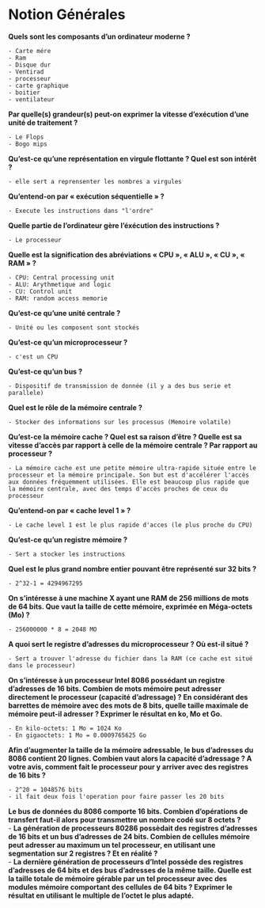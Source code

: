 # Notion Générales

**Quels sont les composants d’un ordinateur moderne ?**  

    - Carte mére  
    - Ram  
    - Disque dur  
    - Ventirad  
    - processeur  
    - carte graphique  
    - boitier  
    - ventilateur  

**Par quelle(s) grandeur(s) peut-on exprimer la vitesse d’exécution d’une unité de traitement ?**  

    - Le Flops  
    - Bogo mips  

**Qu’est-ce qu’une représentation en virgule flottante ? Quel est son intérêt ?**  

    - elle sert a reprensenter les nombres a virgules  

**Qu’entend-on par « exécution séquentielle » ?**  

    - Execute les instructions dans "l'ordre"  

**Quelle partie de l’ordinateur gère l’éxécution des instructions ?**  

    - Le processeur  

**Quelle est la signification des abréviations « CPU », « ALU », « CU », « RAM » ?**  

    - CPU: Central processing unit  
    - ALU: Arythmetique and logic  
    - CU: Control unit  
    - RAM: random access memorie  

**Qu’est-ce qu’une unité centrale ?**  

    - Unité ou les composent sont stockés

**Qu’est-ce qu’un microprocesseur ?** 

    - c'est un CPU  

**Qu’est-ce qu’un bus ?**  

    - Dispositif de transmission de donnée (il y a des bus serie et parallele)  

**Quel est le rôle de la mémoire centrale ?**  

    - Stocker des informations sur les processus (Memoire volatile)  

**Qu’est-ce la mémoire cache ? Quel est sa raison d’être ? Quelle est sa vitesse d’accès par rapport à celle de la mémoire centrale ? Par rapport au processeur ?**  

    - La mémoire cache est une petite mémoire ultra-rapide située entre le processeur et la mémoire principale. Son but est d'accélérer l'accès aux données fréquemment utilisées. Elle est beaucoup plus rapide que la mémoire centrale, avec des temps d'accès proches de ceux du processeur  

**Qu’entend-on par « cache level 1 » ?**  

    - Le cache level 1 est le plus rapide d'acces (le plus proche du CPU)  

**Qu’est-ce qu’un registre mémoire ?**  

    - Sert a stocker les instructions  

**Quel est le plus grand nombre entier pouvant être représenté sur 32 bits ?** 

    - 2^32-1 = 4294967295  

**On s’intéresse à une machine X ayant une RAM de 256 millions de mots de 64 bits. Que vaut la taille de cette mémoire, exprimée en Méga-octets (Mo) ?**  

    - 256000000 * 8 = 2048 MO

**A quoi sert le registre d’adresses du microprocesseur ? Où est-il situé ?**  
    
    - Sert a trouver l'adresse du fichier dans la RAM (ce cache est situé dans le processeur)

**On s’intéresse à un processeur Intel 8086 possédant un registre d’adresses de 16 bits. Combien de mots mémoire peut adresser directement le processeur (capacité d’adressage) ? En considérant des barrettes de mémoire avec des mots de 8 bits, quelle taille maximale de mémoire peut-il adresser ? Exprimer le résultat en ko, Mo et Go.**  

    - En kilo-octets: 1 Mo = 1024 Ko  
    - En gigaoctets: 1 Mo = 0.0009765625 Go  

**Afin d’augmenter la taille de la mémoire adressable, le bus d’adresses du 8086 contient 20 lignes. Combien vaut alors la capacité d’adressage ? A votre avis, comment fait le processeur pour y arriver avec des registres de 16 bits ?**  

    - 2^20 = 1048576 bits
    - il fait deux fois l'operation pour faire passer les 20 bits

**Le bus de données du 8086 comporte 16 bits. Combien d’opérations de transfert faut-il alors pour transmettre un nombre codé sur 8 octets ?**  
    - 
**La génération de processeurs 80286 possèdait des registres d’adresses de 16 bits et un bus d’adresses de 24 bits. Combien de cellules mémoire peut adresser au maximum un tel processeur, en utilisant une segmentation sur 2 registres ? Et en réalité ?**  
    - 
**La dernière génération de processeurs d’Intel possède des registres d’adresses de 64 bits et des bus d’adresses de la même taille. Quelle est la taille totale de mémoire gérable par un tel processeur avec des modules mémoire comportant des cellules de 64 bits ? Exprimer le résultat en utilisant le multiple de l’octet le plus adapté.**  
